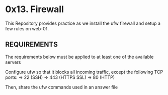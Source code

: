 # 0x13. Firewall

This Repository provides practice as we install the ufw firewall and setup a few rules on web-01.

## REQUIREMENTS

The requirements below must be applied to at least one of the available servers

Configure ufw so that it blocks all incoming traffic, except the following TCP ports:
	->	22 (SSH)
	->	443 (HTTPS SSL)
	->	80 (HTTP)

Then, share the ufw commands used in an answer file